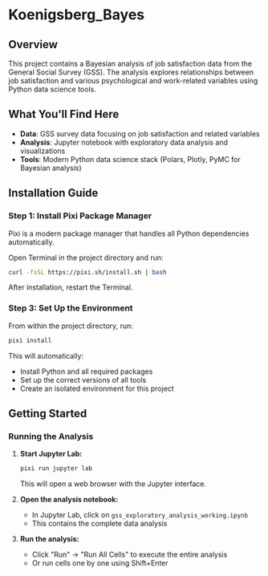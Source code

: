# Koenigsberg_Bayes

## Overview

This project contains a Bayesian analysis of job satisfaction data from the General Social Survey (GSS). The analysis explores relationships between job satisfaction and various psychological and work-related variables using Python data science tools.

## What You'll Find Here

- **Data**: GSS survey data focusing on job satisfaction and related variables
- **Analysis**: Jupyter notebook with exploratory data analysis and visualizations
- **Tools**: Modern Python data science stack (Polars, Plotly, PyMC for Bayesian analysis)

## Installation Guide

### Step 1: Install Pixi Package Manager

Pixi is a modern package manager that handles all Python dependencies automatically.

Open Terminal in the project directory and run:
```bash
curl -fsSL https://pixi.sh/install.sh | bash
```

After installation, restart the Terminal.

### Step 3: Set Up the Environment

From within the project directory, run:
```bash
pixi install
```

This will automatically:
- Install Python and all required packages
- Set up the correct versions of all tools
- Create an isolated environment for this project

## Getting Started

### Running the Analysis

1. **Start Jupyter Lab:**
   ```bash
   pixi run jupyter lab
   ```
   This will open a web browser with the Jupyter interface.

2. **Open the analysis notebook:**
   - In Jupyter Lab, click on `gss_exploratory_analysis_working.ipynb`
   - This contains the complete data analysis

3. **Run the analysis:**
   - Click "Run" → "Run All Cells" to execute the entire analysis
   - Or run cells one by one using Shift+Enter
